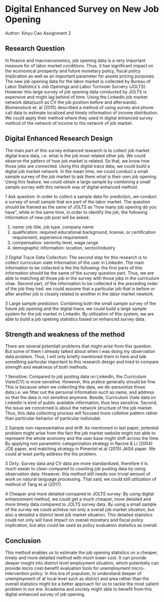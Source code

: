 # Digital Enhanced Survey on New Job Opening
Author: Xinyu Cao
Assignment 2

## Research Question
In finance and macroeconomics, job opening data is a very important measure for of labor market conditions. Thus, it has significant impact on the economical prosperity and future monetary policy, fiscal policy implication as well as an important parameter for assets pricing purposes. The new job opening data for the labor market is collected by Bureau of Labor Statistics's Job Openings and Labor Turnvoer Survery (JOLTS). However this large survey of job opening data conducted by JOLTS is expensive and might lag behind of time. Using the Linkedln job market network data(such as CV the job position before and afterwards). Blumenstock et. al (2015) described a method of using survey and phone call data to estimate localized and timely information of income distribution. We could apply their method where they used in digital enhanced survey method of the network of income to the network of job market.

## Digital Enhanced Research Design
The main part of this survey enhanced research is to collect job market digital trace data, i.e. what is the job most related other job. We could observe the pattern of how job market is related. So that, we know how those jobs are connected. Using this digital trace data, we could build a digital job market network. In the mean time, we could conduct a small sample survey of the job market to ask them what is their own job opening. Using this feature, we could obtain a large sample by combining a small sample survey with this network way of digital enhanced method.

1 Ask question: 
In order to collect a sample data for prediction, we conduct a survey of small sample that are part of the labor market. The question should be framed as the same of JOLTS as "how many job opening do you have", while in the same time, in order to identify the job, the following information of new job post will be asked:
   1. name: job title, job type, company name
   2. qualification: required educational background, license, or certification requirement, experience requirement
   3. compensation: seniority level, wage range
   4. demographic information: location, sector/industry

2 Digital Trace Data Collection: 
The second step for this research is to collect curriculum viate information of the user in Linkedin. The main information to be collected is the the following: the first parts of this information should be the same of the survey question part. Thus, we are able to matching all those job in the survey with those jobs in the curriculum vitae. Second part, of the information to be collected is the preceding order of the job they had. we could assume that a particular job that is before or after another job is closely related to another in the labor market newtork.

3 Large sample prediction: 
Combining both the small sample survey of the future job opening and the digital trace, we could build a large sample system for the job market in Linkedin. By utilization of this system, we are able to build a job opening statistics based on enhanced survey data.


## Strength and weakness of the method
There are several potentiall problems that might arise from this question. But some of them I already talked about when I was doing my observation data problem. Thus, I will only briefly mentioned them in here and talk something particular important to this research design and tried to compare strength and weakness of both methods.

1 Sensitive: 
  Compared to job posting data on Linkedln, the Curriculum Viate(CV) is more sensitive. However, this pratice generally should be fine. This is because when we collecting the data, we de-personlize those data,i.e. we filter out the personal information such as name, and address so that the data is not sensitive anymore. Beside, Curriculum Viate data on Linkedln is kind of public available information, thus less sensitive. Second, the issue we concerned is about the network structure of the job market. Thus, this data collecting process will focused more colletive pattern rather than particular behavior of particular indiviudal.

2 Sample non-representative and drift:
  As mentioned in last paper, potential problem might arise from the fact the job market website might not able to represent the whole economy and the user base might shift across the time. By applying non parametric categorization strategy in Racine & Li (2004) JOE paper, and matching strategy in Pimentel et.al (2015) JASA paper. We could at least partly address the the problem. 

3 Dirty:
  Survey data and CV data are more standardized, therefore it is much easier to clean compared to counting job posting data by using observation data. However, this method still needs non trivial amount of work on natural language processing. That said, we could still utilization of method of Tang et.al (2017). 

4 Cheaper and more detailed compared to JOLTS survey:
  By using digital enhancement method, we could get a much cheaper, more detailed and more timely data compared to JOLTS survey data. By using a small sample of the survey we could achieve not only a overall job market situation, but also a detailed a district level job market situation. This detailed statistics could not only will have impact on overall monetary and fiscal policy implication, but also could be used as policy evaluation statistics as overall.
  

## Conclusion
This method enables us to estimate the job opening statistics on a cheaper, timely and more detailed method with much lower cost. It can provide deeper insight into district level employment situation, which potentially can provide micro cost-benefit evaluation tools for unemployment micro-intervention policy. In this era of populism, to understand deeper of unemployment of at local level such as district and area rather than the overall statistics might be a better approach for us to tackle the most salient problem in our era. Academia and society might able to benefit from this digital enhanced survey of job opening.

